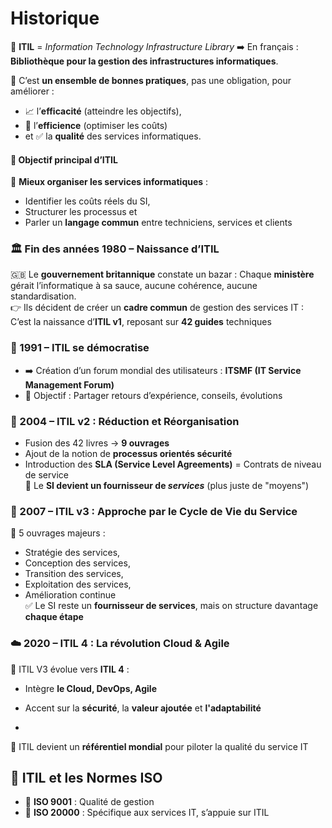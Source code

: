 # Historique

📌 **ITIL** = *Information Technology Infrastructure Library* ➡️ En français : **Bibliothèque pour la gestion des infrastructures informatiques**.

📌 C’est **un ensemble de bonnes pratiques**, pas une obligation, pour améliorer :

- 📈 l’**efficacité** (atteindre les objectifs),
- 💸 l’**efficience** (optimiser les coûts)
- et ✅ la **qualité** des services informatiques.

#### **🧮 Objectif principal d’ITIL**

🎯 **Mieux organiser les services informatiques** : 
- Identifier les coûts réels du SI,
- Structurer les processus et
- Parler un **langage commun** entre techniciens, services et clients



### **🏛️ Fin des années 1980 – Naissance d’ITIL**

🇬🇧 Le **gouvernement britannique** constate un bazar : Chaque **ministère** gérait l’informatique à sa sauce, aucune cohérence, aucune standardisation.  
👉 Ils décident de créer un **cadre commun** de gestion des services IT : C’est la naissance d’**ITIL v1**, reposant sur **42 guides** techniques



### **💬 1991 – ITIL se démocratise**

- ➡️ Création d’un forum mondial des utilisateurs : **ITSMF (IT Service Management Forum)** 
- 🔁 Objectif : Partager retours d’expérience, conseils, évolutions

### **🔐 2004 – ITIL v2 : Réduction et Réorganisation**

- Fusion des 42 livres → **9 ouvrages**
- Ajout de la notion de **processus orientés sécurité**
- Introduction des **SLA (Service Level Agreements)** = Contrats de niveau de service  
  🔄 Le **SI devient un fournisseur de *services*** (plus juste de "moyens")



###  **🔄 2007 – ITIL v3 : Approche par le Cycle de Vie du Service**

📘 5 ouvrages majeurs : 
- Stratégie des services,
- Conception des services,
- Transition des services,
- Exploitation des services,
- Amélioration continue  
✅ Le SI reste un **fournisseur de services**, mais on structure davantage **chaque étape**



###  **☁️ 2020 – ITIL 4 : La révolution Cloud & Agile**

🔄 ITIL V3 évolue vers **ITIL 4** : 
- Intègre **le Cloud, DevOps, Agile**
- Accent sur la **sécurité**, la **valeur ajoutée** et **l'adaptabilité**

- 
🎯 ITIL devient un **référentiel mondial** pour piloter la qualité du service IT



## **🧩 ITIL et les Normes ISO**

- 📌 **ISO 9001** : Qualité de gestion 
- 📌 **ISO 20000** : Spécifique aux services IT, s’appuie sur ITIL


